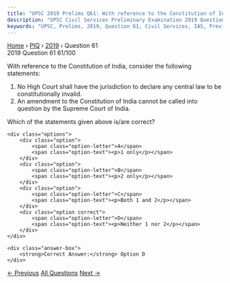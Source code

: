 ```yaml
---
title: "UPSC 2019 Prelims Q61: With reference to the Constitution of India, consider the fo..."
description: "UPSC Civil Services Preliminary Examination 2019 Question 61 with options and answer"
keywords: "UPSC, Prelims, 2019, Question 61, Civil Services, IAS, Previous Year Questions"
---
```


<nav class="breadcrumb">
    <a href="../../">Home</a>
    <span>›</span>
    <a href="../">PIQ</a>
    <span>›</span>
    <a href="./">2019</a>
    <span>›</span>
    <span>Question 61</span>
</nav>

<div class="question-header">
    <div class="question-meta">
        <span class="year-badge">2019</span>
        <span class="question-number">Question 61</span>
        <span class="progress">61/100</span>
    </div>
    <div class="progress-bar">
        <div class="progress-fill" style="width: 61.0%"></div>
    </div>
</div>

<div class="question-content">
    <div class="question-text">
        <p>With reference to the Constitution of India, consider the following<br />
statements:</p>
<ol>
<li>No High Court shall have the jurisdiction to declare any central law to be constitutionally invalid.</li>
<li>An amendment to the Constitution of India cannot be called into question by the Supreme Court of India.</li>
</ol>
<p>Which of the statements given above is/are correct?</p>
    </div>
    
    <div class="options">
        <div class="option">
            <span class="option-letter">A</span>
            <span class="option-text"><p>1 only</p></span>
        </div>
        <div class="option">
            <span class="option-letter">B</span>
            <span class="option-text"><p>2 only</p></span>
        </div>
        <div class="option">
            <span class="option-letter">C</span>
            <span class="option-text"><p>Both 1 and 2</p></span>
        </div>
        <div class="option correct">
            <span class="option-letter">D</span>
            <span class="option-text"><p>Neither 1 nor 2</p></span>
        </div>
    </div>

    <div class="answer-box">
        <strong>Correct Answer:</strong> Option D
    </div>
</div>

<div class="question-nav">
    <a href="../q060-which-one-of-the-following-statements-is-not-corre/" class="nav-btn prev">← Previous</a>
    <a href="../" class="nav-btn center">All Questions</a>
    <a href="../q062-consider-the-following-statements-1-purchasing-pow/" class="nav-btn next">Next →</a>
</div>
